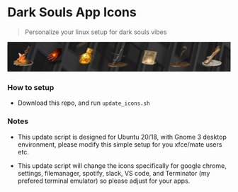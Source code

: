 # Dark Souls App Icons

> Personalize your linux setup for dark souls vibes

<p align="center">
  <img width="510" height="67" src="dock_bar.png">
</p>


### How to setup

 - Download this repo, and run `update_icons.sh`


### Notes

 - This update script is designed for Ubuntu 20/18, with Gnome 3 desktop environment, please modify this simple setup for you xfce/mate users etc.


 - This update script will change the icons specifically for google chrome, settings, filemanager, spotify, slack, VS code, and Terminator (my prefered terminal emulator) so please adjust for your apps.

 
